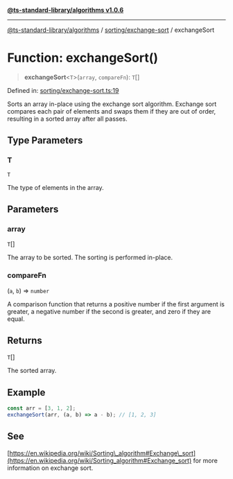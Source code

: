 [**@ts-standard-library/algorithms v1.0.6**](../../../README.md)

***

[@ts-standard-library/algorithms](../../../modules.md) / [sorting/exchange-sort](../README.md) / exchangeSort

# Function: exchangeSort()

> **exchangeSort**\<`T`\>(`array`, `compareFn`): `T`[]

Defined in: [sorting/exchange-sort.ts:19](https://github.com/gabaudette/ts-stdlib/blob/4a412e6fb273dc9fcab54b84c05921f52dac4b3f/packages/algorithms/src/sorting/exchange-sort.ts#L19)

Sorts an array in-place using the exchange sort algorithm.
Exchange sort compares each pair of elements and swaps them if they are out of order,
resulting in a sorted array after all passes.

## Type Parameters

### T

`T`

The type of elements in the array.

## Parameters

### array

`T`[]

The array to be sorted. The sorting is performed in-place.

### compareFn

(`a`, `b`) => `number`

A comparison function that returns a positive number if the first argument is greater,
                   a negative number if the second is greater, and zero if they are equal.

## Returns

`T`[]

The sorted array.

## Example

```typescript
const arr = [3, 1, 2];
exchangeSort(arr, (a, b) => a - b); // [1, 2, 3]
```

## See

[https://en.wikipedia.org/wiki/Sorting\_algorithm#Exchange\_sort](https://en.wikipedia.org/wiki/Sorting_algorithm#Exchange_sort) for more information on exchange sort.
